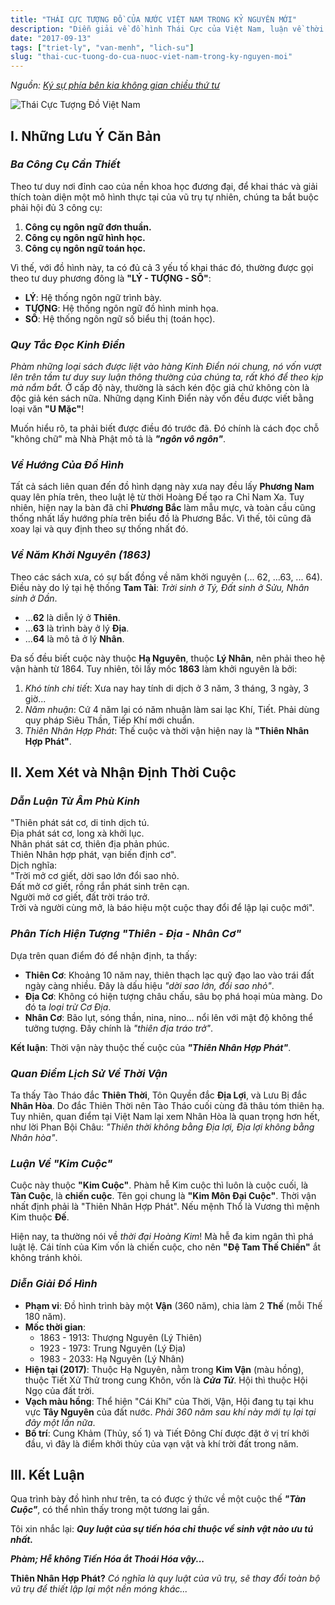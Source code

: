 ```yaml
---
title: "THÁI CỰC TƯỢNG ĐỒ CỦA NƯỚC VIỆT NAM TRONG KỶ NGUYÊN MỚI"
description: "Diễn giải về đồ hình Thái Cực của Việt Nam, luận về thời cuộc và tương lai theo góc nhìn Lý - Tượng - Số. Nguồn: Ký sự phía bên kia không gian chiều thứ tư."
date: "2017-09-13"
tags: ["triet-ly", "van-menh", "lich-su"]
slug: "thai-cuc-tuong-do-cua-nuoc-viet-nam-trong-ky-nguyen-moi"
---
```


*Nguồn: [Ký sự phía bên kia không gian chiều thứ tư](https://www.facebook.com/photo/?fbid=286472075171946&set=a.278626265956527)*

![Thái Cực Tượng Đồ Việt Nam](/images/posts/thai-cuc-tuong-do-cua-nuoc-viet-nam-trong-ky-nguyen-moi.jpg)

## **I. Những Lưu Ý Căn Bản**

### ***Ba Công Cụ Cần Thiết***

Theo tư duy nơi đỉnh cao của nền khoa học đương đại, để khai thác và giải thích toàn diện một mô hình thực tại của vũ trụ tự nhiên, chúng ta bắt buộc phải hội đủ 3 công cụ:

1.  **Công cụ ngôn ngữ đơn thuần.**
2.  **Công cụ ngôn ngữ hình học.**
3.  **Công cụ ngôn ngữ toán học.**

Vì thế, với đồ hình này, ta có đủ cả 3 yếu tố khai thác đó, thường được gọi theo tư duy phương đông là **"LÝ - TƯỢNG - SỐ"**:

*   **LÝ**: Hệ thống ngôn ngữ trình bày.
*   **TƯỢNG**: Hệ thống ngôn ngữ đồ hình minh họa.
*   **SỐ**: Hệ thống ngôn ngữ số biểu thị (toán học).

### ***Quy Tắc Đọc Kinh Điển***

*Phàm những loại sách được liệt vào hàng Kinh Điển nói chung, nó vốn vượt lên trên tầm tư duy suy luận thông thường của chúng ta, rất khó để theo kịp mà nắm bắt.* Ở cấp độ này, thường là sách kén độc giả chứ không còn là độc giả kén sách nữa. Những dạng Kinh Điển này vốn đều được viết bằng loại văn **"U Mặc"**!

Muốn hiểu rõ, ta phải biết được điều đó trước đã. Đó chính là cách đọc chỗ "không chữ" mà Nhà Phật mô tả là ***"ngôn vô ngôn"***.

### ***Về Hướng Của Đồ Hình***

Tất cả sách liên quan đến đồ hình dạng này xưa nay đều lấy **Phương Nam** quay lên phía trên, theo luật lệ từ thời Hoàng Đế tạo ra Chỉ Nam Xa. Tuy nhiên, hiện nay la bàn đã chỉ **Phương Bắc** làm mẫu mực, và toàn cầu cũng thống nhất lấy hướng phía trên biểu đồ là Phương Bắc. Vì thế, tôi cũng đã xoay lại và quy định theo sự thống nhất đó.

### ***Về Năm Khởi Nguyên (1863)***

Theo các sách xưa, có sự bất đồng về năm khởi nguyên (... 62, ...63, ... 64). Điều này do lý tại hệ thống **Tam Tài**: *Trời sinh ở Tý, Đất sinh ở Sửu, Nhân sinh ở Dần*.

*   ...**62** là diễn lý ở **Thiên**.
*   ...**63** là trình bày ở lý **Địa**.
*   ...**64** là mô tả ở lý **Nhân**.

Đa số đều biết cuộc này thuộc **Hạ Nguyên**, thuộc **Lý Nhân**, nên phải theo hệ vận hành từ 1864. Tuy nhiên, tôi lấy mốc **1863** làm khởi nguyên là bởi:

1.  *Khó tính chi tiết*: Xưa nay hay tính di dịch ở 3 năm, 3 tháng, 3 ngày, 3 giờ...
2.  *Năm nhuận*: Cứ 4 năm lại có năm nhuận làm sai lạc Khí, Tiết. Phải dùng quy pháp Siêu Thần, Tiếp Khí mới chuẩn.
3.  *Thiên Nhân Hợp Phát*: Thế cuộc và thời vận hiện nay là **"Thiên Nhân Hợp Phát"**.

## **II. Xem Xét và Nhận Định Thời Cuộc**

### ***Dẫn Luận Từ Âm Phù Kinh***

"Thiên phát sát cơ, di tinh dịch tú.  
Địa phát sát cơ, long xà khởi lục.  
Nhân phát sát cơ, thiên địa phản phúc.  
Thiên Nhân hợp phát, vạn biến định cơ".  
Dịch nghĩa:  
"Trời mở cơ giết, dời sao lớn đổi sao nhỏ.  
Đất mở cơ giết, rồng rắn phát sinh trên cạn.  
Người mở cơ giết, đất trời tráo trở.  
Trời và người cùng mở, là báo hiệu một cuộc thay đổi để lập lại cuộc mới".

### ***Phân Tích Hiện Tượng "Thiên - Địa - Nhân Cơ"***

Dựa trên quan điểm đó để nhận định, ta thấy:

*   **Thiên Cơ**: Khoảng 10 năm nay, thiên thạch lạc quỹ đạo lao vào trái đất ngày càng nhiều. Đây là dấu hiệu *"dời sao lớn, đổi sao nhỏ"*.
*   **Địa Cơ**: Không có hiện tượng châu chấu, sâu bọ phá hoại mùa màng. Do đó ta *loại trừ Cơ Địa*.
*   **Nhân Cơ**: Bão lụt, sóng thần, nina, nino... nổi lên với mật độ không thể tưởng tượng. Đây chính là *"thiên địa tráo trở"*.

**Kết luận**: Thời vận này thuộc thế cuộc của ***"Thiên Nhân Hợp Phát"***.

### ***Quan Điểm Lịch Sử Về Thời Vận***

Ta thấy Tào Tháo đắc **Thiên Thời**, Tôn Quyền đắc **Địa Lợi**, và Lưu Bị đắc **Nhân Hòa**. Do đắc Thiên Thời nên Tào Tháo cuối cùng đã thâu tóm thiên hạ. Tuy nhiên, quan điểm tại Việt Nam lại xem Nhân Hòa là quan trọng hơn hết, như lời Phan Bội Châu: *"Thiên thời không bằng Địa lợi, Địa lợi không bằng Nhân hòa"*.

### ***Luận Về "Kim Cuộc"***

Cuộc này thuộc **"Kim Cuộc"**. Phàm hễ Kim cuộc thì luôn là cuộc cuối, là **Tàn Cuộc**, là **chiến cuộc**. Tên gọi chung là **"Kim Môn Đại Cuộc"**. Thời vận nhất định phải là "Thiên Nhân Hợp Phát". Nếu mệnh Thổ là Vương thì mệnh Kim thuộc **Đế**.

Hiện nay, ta thường nói về *thời đại Hoàng Kim*! Mà hễ đa kim ngân thì phá luật lệ. Cái tính của Kim vốn là chiến cuộc, cho nên **"Đệ Tam Thế Chiến"** ắt không tránh khỏi.

### ***Diễn Giải Đồ Hình***

*   **Phạm vi**: Đồ hình trình bày một **Vận** (360 năm), chia làm 2 **Thế** (mỗi Thế 180 năm).
*   **Mốc thời gian**:
    *   1863 - 1913: Thượng Nguyên (Lý Thiên)
    *   1923 - 1973: Trung Nguyên (Lý Địa)
    *   1983 - 2033: Hạ Nguyên (Lý Nhân)
*   **Hiện tại (2017)**: Thuộc Hạ Nguyên, nằm trong **Kim Vận** (màu hồng), thuộc Tiết Xử Thử trong cung Khôn, vốn là ***Cửa Tử***. Hội thì thuộc Hội Ngọ của đất trời.
*   **Vạch màu hồng**: Thể hiện "Cái Khí" của Thời, Vận, Hội đang tụ tại khu vực **Tây Nguyên** của đất nước. *Phải 360 năm sau khí này mới tụ lại tại đây một lần nữa*.
*   **Bố trí**: Cung Khảm (Thủy, số 1) và Tiết Đông Chí được đặt ở vị trí khởi đầu, vì đây là điểm khởi thủy của vạn vật và khí trời đất trong năm.

## **III. Kết Luận**

Qua trình bày đồ hình như trên, ta có được ý thức về một cuộc thế ***"Tàn Cuộc"***, có thể nhìn thấy trong một tương lai gần.

Tôi xin nhắc lại: ***Quy luật của sự tiến hóa chỉ thuộc về sinh vật nào ưu tú nhất.***

***Phàm; Hễ không Tiến Hóa ắt Thoái Hóa vậy...***

**Thiên Nhân Hợp Phát?** *Có nghĩa là quy luật của vũ trụ, sẽ thay đổi toàn bộ vũ trụ để thiết lập lại một nền móng khác...*
